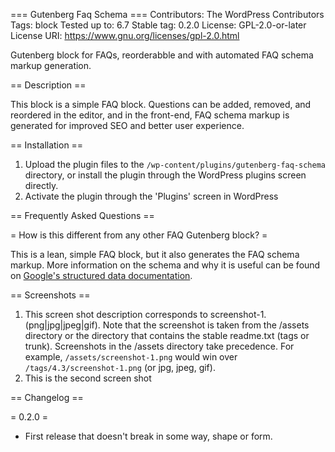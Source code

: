 === Gutenberg Faq Schema ===
Contributors:      The WordPress Contributors
Tags:              block
Tested up to:      6.7
Stable tag:        0.2.0
License:           GPL-2.0-or-later
License URI:       https://www.gnu.org/licenses/gpl-2.0.html

Gutenberg block for FAQs, reorderabble and with automated FAQ schema markup generation.

== Description ==

This block is a simple FAQ block. Questions can be added, removed, and reordered in the editor, and in the front-end, FAQ schema markup is generated for improved SEO and better user experience.

== Installation ==

1. Upload the plugin files to the `/wp-content/plugins/gutenberg-faq-schema` directory, or install the plugin through the WordPress plugins screen directly.
1. Activate the plugin through the 'Plugins' screen in WordPress


== Frequently Asked Questions ==

= How is this different from any other FAQ Gutenberg block? =

This is a lean, simple FAQ block, but it also generates the FAQ schema markup. More information on the schema and why it is useful can be found on [Google's structured data documentation](https://developers.google.com/search/docs/appearance/structured-data/faqpage).

== Screenshots ==

1. This screen shot description corresponds to screenshot-1.(png|jpg|jpeg|gif). Note that the screenshot is taken from
the /assets directory or the directory that contains the stable readme.txt (tags or trunk). Screenshots in the /assets
directory take precedence. For example, `/assets/screenshot-1.png` would win over `/tags/4.3/screenshot-1.png`
(or jpg, jpeg, gif).
2. This is the second screen shot

== Changelog ==

= 0.2.0 =
* First release that doesn't break in some way, shape or form.
